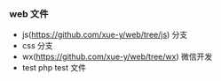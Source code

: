 ### web 文件
- js(https://github.com/xue-y/web/tree/js) 	分支  
- css	分支  
- wx(https://github.com/xue-y/web/tree/wx)	微信开发  
- test	php test 文件  
